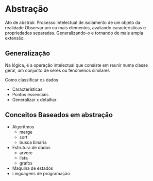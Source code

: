# Abstração

Ato de abstrair. Processo intelectual de isolamento de um objeto
da realidade
Observar um ou mais elementos, avaliando características e 
propriedades separadas. Generalizando-o e tornando de mais
ampla extensão.

## Generalização
Na lógica, é a operação intelectual que consiste em reunir
numa classe geral, um conjunto de seres ou fenômenos similares


Como classificar  os dados
 - Características
 - Pontos essenciais
 - Generalizar x detalhar

## Conceitos Baseados em abstração

- Algoritmos
    - merge
    - sort
    - busca binaria
- Estrutura de dados
    - arvore
    - lista
    - grafos
- Maquina de estados
- Linguagens de programação





